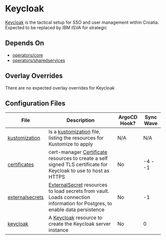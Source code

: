 # Keycloak

[Keycloak](https://www.keycloak.org/) is the tactical setup for SSO and user management within Croatia. Expected to be replaced by IBM ISVA for strategic

## Depends On

- [operators/core](https://bitbucket.projectcroatia.cloud/projects/DIG/repos/croatia-components/browse/operators/core)
- [operators/sharedservices](https://bitbucket.projectcroatia.cloud/projects/DIG/repos/croatia-components/browse/operators/sharedservices)

## Overlay Overrides

There are no expected overlay overrides for Keycloak

## Configuration Files

| File | Description | ArgoCD Hook? | Sync Wave |
| ---- | ----------- | ------------ | --------- |
| [kustomization](https://bitbucket.projectcroatia.cloud/projects/DIG/repos/croatia-components/browse/keycloak/kustomization.yaml) | Is a [kustomization](https://kubernetes.io/docs/tasks/manage-kubernetes-objects/kustomization/#kustomize-feature-list) file, listing the resources for Kustomize to apply | N/A | N/A |
| [certificates](https://bitbucket.projectcroatia.cloud/projects/DIG/repos/croatia-components/browse/keycloak/certificates.yaml) | cert-manager [Certificate](https://cert-manager.io/docs/concepts/certificate/) resources to create a self signed TLS certificate for Keycloak to use to host as HTTPS | No | -4 - -1 |
| [externalsecrets](https://bitbucket.projectcroatia.cloud/projects/DIG/repos/croatia-components/browse/keycloak/externalsecrets.yaml) | [ExternalSecret](https://external-secrets.io/v0.7.2/api/externalsecret/) resources to load secrets from vault. Loads connection information for Postgres, to enable data persistence | No | -1 |
| [keycloak](https://bitbucket.projectcroatia.cloud/projects/DIG/repos/croatia-components/browse/keycloak/keycloak.yaml) | A [Keycloak](https://www.keycloak.org/operator/advanced-configuration) resource to create the Keycloak server instance | No | 0 |
